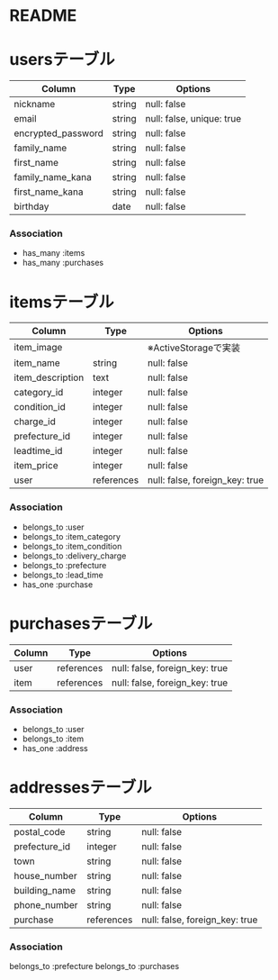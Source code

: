 # README

# usersテーブル
| Column             | Type       | Options                        |
| ------------------ | ---------- | ------------------------------ |
| nickname           | string     | null: false                    |
| email              | string     | null: false, unique: true      |
| encrypted_password | string     | null: false                    |
| family_name        | string     | null: false                    |
| first_name         | string     | null: false                    |
| family_name_kana   | string     | null: false                    |
| first_name_kana    | string     | null: false                    |
| birthday           | date       | null: false                    |

### Association
- has_many :items
- has_many :purchases


# itemsテーブル
| Column             | Type       | Options                        |
| ------------------ | ---------- | ------------------------------ |
| item_image         |                                             | ※ActiveStorageで実装  
| item_name          | string     | null: false                    |
| item_description   | text       | null: false                    |
| category_id        | integer    | null: false                    | ※ActiveHashで実装
| condition_id       | integer    | null: false                    | ※ActiveHashで実装
| charge_id          | integer    | null: false                    | ※ActiveHashで実装
| prefecture_id      | integer    | null: false                    | ※ActiveHashで実装
| leadtime_id        | integer    | null: false                    | ※ActiveHashで実装
| item_price         | integer    | null: false                    |
| user               | references | null: false, foreign_key: true |

### Association
- belongs_to :user
- belongs_to :item_category
- belongs_to :item_condition
- belongs_to :delivery_charge
- belongs_to :prefecture
- belongs_to :lead_time
- has_one :purchase



# purchasesテーブル
| Column             | Type       | Options                        |
| ------------------ | ---------- | ------------------------------ |
| user               | references | null: false, foreign_key: true |
| item               | references | null: false, foreign_key: true |

### Association
- belongs_to :user
- belongs_to :item
- has_one :address


# addressesテーブル
| Column             | Type       | Options                        |
| ------------------ | ---------- | ------------------------------ |
| postal_code        | string     | null: false                    |
| prefecture_id      | integer    | null: false                    | ※ActiveHashで実装
| town               | string     | null: false                    |
| house_number       | string     | null: false                    |
| building_name      | string     | null: false                    |
| phone_number       | string     | null: false                    |
| purchase           | references | null: false, foreign_key: true |

### Association
belongs_to :prefecture
belongs_to :purchases